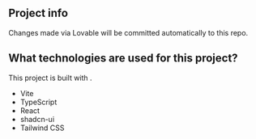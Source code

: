 
## Project info


Changes made via Lovable will be committed automatically to this repo.



## What technologies are used for this project?

This project is built with .

- Vite
- TypeScript
- React
- shadcn-ui
- Tailwind CSS

